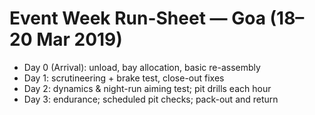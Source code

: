 # Event Week Run-Sheet — Goa (18–20 Mar 2019)
- Day 0 (Arrival): unload, bay allocation, basic re-assembly
- Day 1: scrutineering + brake test, close-out fixes
- Day 2: dynamics & night-run aiming test; pit drills each hour
- Day 3: endurance; scheduled pit checks; pack-out and return
